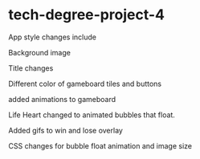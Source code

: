 # tech-degree-project-4

App style changes include

Background image

Title changes

Different color of gameboard tiles and buttons

added animations to gameboard

Life Heart changed to animated bubbles that float.

Added gifs to win and lose overlay

CSS changes for bubble float animation and image size
